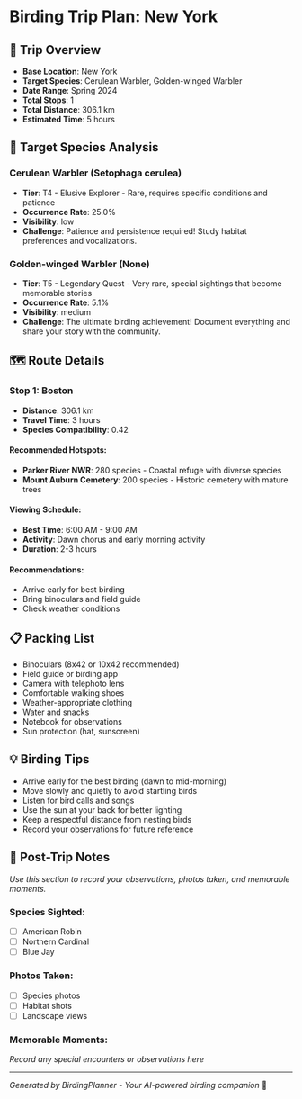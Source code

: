 # Birding Trip Plan: New York

## 🦅 Trip Overview
- **Base Location**: New York
- **Target Species**: Cerulean Warbler, Golden-winged Warbler
- **Date Range**: Spring 2024
- **Total Stops**: 1
- **Total Distance**: 306.1 km
- **Estimated Time**: 5 hours

## 🎯 Target Species Analysis

### Cerulean Warbler (Setophaga cerulea)
- **Tier**: T4 - Elusive Explorer - Rare, requires specific conditions and patience
- **Occurrence Rate**: 25.0%
- **Visibility**: low
- **Challenge**: Patience and persistence required! Study habitat preferences and vocalizations.

### Golden-winged Warbler (None)
- **Tier**: T5 - Legendary Quest - Very rare, special sightings that become memorable stories
- **Occurrence Rate**: 5.1%
- **Visibility**: medium
- **Challenge**: The ultimate birding achievement! Document everything and share your story with the community.

## 🗺️ Route Details

### Stop 1: Boston
- **Distance**: 306.1 km
- **Travel Time**: 3 hours
- **Species Compatibility**: 0.42

#### Recommended Hotspots:
- **Parker River NWR**: 280 species - Coastal refuge with diverse species
- **Mount Auburn Cemetery**: 200 species - Historic cemetery with mature trees

#### Viewing Schedule:
- **Best Time**: 6:00 AM - 9:00 AM
- **Activity**: Dawn chorus and early morning activity
- **Duration**: 2-3 hours

#### Recommendations:
- Arrive early for best birding
- Bring binoculars and field guide
- Check weather conditions

## 📋 Packing List
- Binoculars (8x42 or 10x42 recommended)
- Field guide or birding app
- Camera with telephoto lens
- Comfortable walking shoes
- Weather-appropriate clothing
- Water and snacks
- Notebook for observations
- Sun protection (hat, sunscreen)

## 💡 Birding Tips
- Arrive early for the best birding (dawn to mid-morning)
- Move slowly and quietly to avoid startling birds
- Listen for bird calls and songs
- Use the sun at your back for better lighting
- Keep a respectful distance from nesting birds
- Record your observations for future reference

## 📝 Post-Trip Notes
*Use this section to record your observations, photos taken, and memorable moments.*

### Species Sighted:
- [ ] American Robin
- [ ] Northern Cardinal
- [ ] Blue Jay

### Photos Taken:
- [ ] Species photos
- [ ] Habitat shots
- [ ] Landscape views

### Memorable Moments:
*Record any special encounters or observations here*

---
*Generated by BirdingPlanner - Your AI-powered birding companion* 🦅
